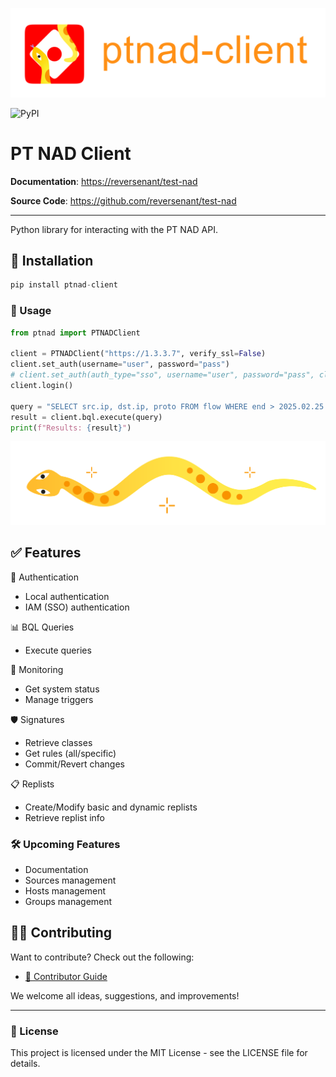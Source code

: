 ![image](../../docs/assets/logo_with_text.svg)

![PyPI](https://img.shields.io/pypi/v/ptnad)

# PT NAD Client

**Documentation**: <a href="https://reversenant/test-nad">https://reversenant/test-nad</a>

**Source Code**: <a href="https://github.com/reversenant/test-nad">https://github.com/reversenant/test-nad</a>

---
Python library for interacting with the PT NAD API.

## 🚀 Installation
```python
pip install ptnad-client
```
### 📖 Usage
```python
from ptnad import PTNADClient

client = PTNADClient("https://1.3.3.7", verify_ssl=False)
client.set_auth(username="user", password="pass")
# client.set_auth(auth_type="sso", username="user", password="pass", client_id="ptnad", client_secret="11111111-abcd-asdf-12334-0123456789ab", sso_url="https://siem.example.local:3334")
client.login()

query = "SELECT src.ip, dst.ip, proto FROM flow WHERE end > 2025.02.25 and end < 2025.02.26 LIMIT 10"
result = client.bql.execute(query)
print(f"Results: {result}")
```
![image](../../docs/assets/pic_left.svg)
## ✅ Features

🔐 Authentication
- Local authentication
- IAM (SSO) authentication

📊 BQL Queries
- Execute queries

📡 Monitoring
- Get system status
- Manage triggers

🛡️ Signatures
- Retrieve classes
- Get rules (all/specific)
- Commit/Revert changes

📋 Replists
- Create/Modify basic and dynamic replists
- Retrieve replist info

### 🛠️ Upcoming Features
- Documentation
- Sources management
- Hosts management
- Groups management

## 🧑‍💻 Contributing

Want to contribute? Check out the following:

- [📄 Contributor Guide](CONTRIBUTING.md)

We welcome all ideas, suggestions, and improvements!

---

### 📜 License
This project is licensed under the MIT License - see the LICENSE file for details.